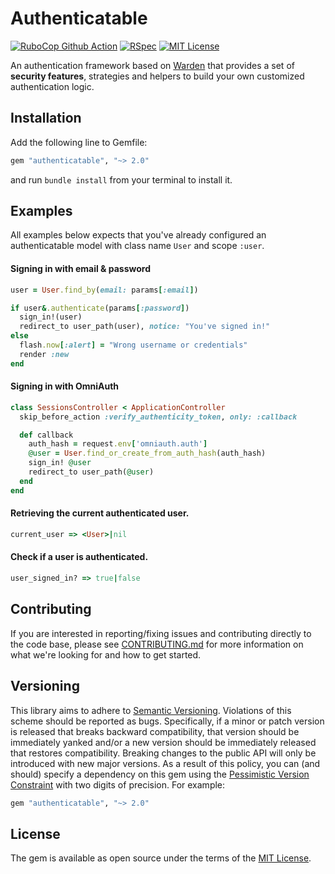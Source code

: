 Authenticatable 
==============
[![RuboCop Github Action](https://github.com/kiqr/authenticatable/actions/workflows/rubocop.yml/badge.svg)](https://github.com/kiqr/authenticatable/actions/workflows/rubocop.yml)
[![RSpec](https://github.com/kiqr/authenticatable/actions/workflows/rspec.yml/badge.svg)](https://github.com/kiqr/authenticatable/actions/workflows/rspec.yml)
[![MIT License](https://img.shields.io/badge/License-MIT-blue.svg)](LICENSE.md)

An authentication framework based on [Warden](https://github.com/wardencommunity/warden) that provides a set of **security features**, strategies and helpers to build your own customized authentication logic.

Installation
------------

Add the following line to Gemfile:

```ruby
gem "authenticatable", "~> 2.0"
```

and run `bundle install` from your terminal to install it.


Examples
--------
All examples below expects that you've already configured an authenticatable model with class name `User` and scope `:user`.

#### Signing in with email & password
```ruby
user = User.find_by(email: params[:email])

if user&.authenticate(params[:password])
  sign_in!(user)
  redirect_to user_path(user), notice: "You've signed in!"
else
  flash.now[:alert] = "Wrong username or credentials"
  render :new
end
```

#### Signing in with OmniAuth
```ruby
class SessionsController < ApplicationController
  skip_before_action :verify_authenticity_token, only: :callback

  def callback
    auth_hash = request.env['omniauth.auth']
    @user = User.find_or_create_from_auth_hash(auth_hash)
    sign_in! @user
    redirect_to user_path(@user)
  end
end
```

#### Retrieving the current authenticated user.
```ruby
current_user => <User>|nil
```

#### Check if a user is authenticated.
```ruby
user_signed_in? => true|false
```

Contributing
------------
If you are interested in reporting/fixing issues and contributing directly to the code base, please see [CONTRIBUTING.md](CONTRIBUTING.md) for more information on what we're looking for and how to get started.

Versioning
----------
This library aims to adhere to [Semantic Versioning](http://semver.org/). Violations
of this scheme should be reported as bugs. Specifically, if a minor or patch
version is released that breaks backward compatibility, that version should be
immediately yanked and/or a new version should be immediately released that
restores compatibility. Breaking changes to the public API will only be
introduced with new major versions. As a result of this policy, you can (and
should) specify a dependency on this gem using the [Pessimistic Version
Constraint](http://guides.rubygems.org/patterns/#pessimistic-version-constraint) with two digits of precision. For example:

```ruby
gem "authenticatable", "~> 2.0"
```

License
-------
The gem is available as open source under the terms of the [MIT License](https://opensource.org/licenses/MIT).
